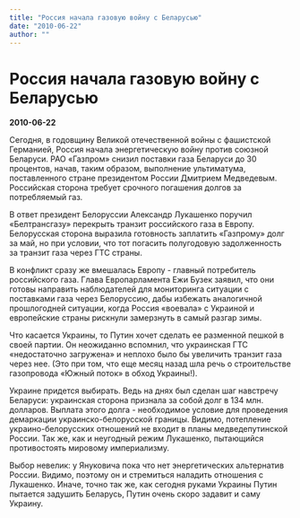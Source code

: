 ```yaml
---
title: "Россия начала газовую войну с Беларусью"
date: "2010-06-22"
author: ""
---
```


# Россия начала газовую войну с Беларусью

**2010-06-22** 

Сегодня, в годовщину Великой отечественной войны с фашистской Германией, Россия начала энергетическую войну против союзной Беларуси. РАО «Газпром» снизил поставки газа Беларуси до 30 процентов, начав, таким образом, выполнение ультиматума, поставленного стране президентом России Дмитрием Медведевым. Российская сторона требует срочного погашения долгов за потребляемый газ.

В ответ президент Белоруссии Александр Лукашенко поручил «Белтрансгазу» перекрыть транзит российского газа в Европу. Белорусская сторона выразила готовность заплатить «Газпрому» долг за май, но при условии, что тот погасить полугодовую задолженность за транзит газа через ГТС страны.

В конфликт сразу же вмешалась Европу - главный потребитель российского газа. Глава Европарламента Ежи Бузек заявил, что они готовы направить наблюдателей для мониторинга ситуации с поставками газа через Белоруссию, дабы избежать аналогичной прошлогодней ситуации, когда Россия «воевала» с Украиной и европейские страны рискнули замерзнуть в самый разгар зимы.

Что касается Украины, то Путин хочет сделать ее разменной пешкой в своей партии. Он неожиданно вспомнил, что украинская ГТС «недостаточно загружена» и неплохо было бы увеличить транзит газа через нее. (Это при том, что еще месяц назад шла речь о строительстве газопровода «Южный поток» в обход Украины!).

Украине придется выбирать. Ведь на днях был сделан шаг навстречу Беларуси: украинская сторона признала за собой долг в 134 млн. долларов. Выплата этого долга - необходимое условие для проведения демаркации украинско-белорусской границы. Видимо, потепление украино-белорусских отношений не входит в планы медведепутинской России. Так же, как и неугодный режим Лукашенко, пытающийся противостоять мировому империализму.

Выбор невелик: у Януковича пока что нет энергетических альтернатив России. Видимо, поэтому он и стремиться наладить отношения с Лукашенко. Иначе, точно так же, как сегодня руками Украины Путин пытается задушить Беларусь, Путин очень скоро задавит и саму Украину.